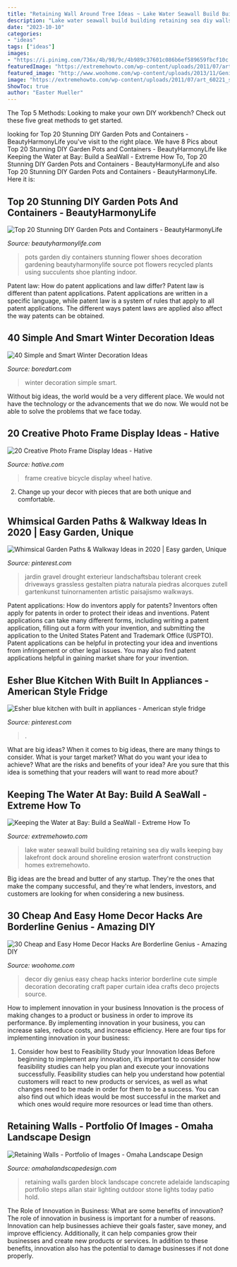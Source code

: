 ```yaml
---
title: "Retaining Wall Around Tree Ideas ~ Lake Water Seawall Build Building Retaining Sea Diy Walls Keeping Bay Lakefront Dock Around Shoreline Erosion Waterfront Construction Homes Extremehowto"
description: "Lake water seawall build building retaining sea diy walls keeping bay lakefront dock around shoreline erosion waterfront construction homes extremehowto"
date: "2023-10-10"
categories:
- "ideas"
tags: ["ideas"]
images:
- "https://i.pinimg.com/736x/4b/98/9c/4b989c37601c086b6ef589659fbcf10c.jpg"
featuredImage: "https://extremehowto.com/wp-content/uploads/2011/07/art_60221_sewl.jpg"
featured_image: "http://www.woohome.com/wp-content/uploads/2013/11/Genius-home-decor-ideas-16.jpg"
image: "https://extremehowto.com/wp-content/uploads/2011/07/art_60221_sewl.jpg"
ShowToc: true
author: "Easter Mueller"
---
```



The Top 5 Methods:
Looking to make your own DIY workbench? Check out these five great methods to get started.

	

		
looking for Top 20 Stunning DIY Garden Pots and Containers - BeautyHarmonyLife you've visit to the right place. We have 8 Pics about Top 20 Stunning DIY Garden Pots and Containers - BeautyHarmonyLife like Keeping the Water at Bay: Build a SeaWall - Extreme How To, Top 20 Stunning DIY Garden Pots and Containers - BeautyHarmonyLife and also Top 20 Stunning DIY Garden Pots and Containers - BeautyHarmonyLife. Here it is:
		
    
## Top 20 Stunning DIY Garden Pots And Containers - BeautyHarmonyLife

<img loading=lazy src="https://beautyharmonylife.com/wp-content/uploads/2014/03/Gardening-Flower-Pots-Decoration-Ideas-with-shoes.jpg" onerror="this.onerror=null;this.src='https://tse2.mm.bing.net/th?id=OIP.Xkih-Qc1nAwsD6QrN0CIeAHaFi&amp;pid=15.1';" alt="Top 20 Stunning DIY Garden Pots and Containers - BeautyHarmonyLife">

_Source: beautyharmonylife.com_

>pots garden diy containers stunning flower shoes decoration gardening beautyharmonylife source pot flowers recycled plants using succulents shoe planting indoor. 

	

Patent law: How do patent applications and law differ?
Patent law is different than patent applications. Patent applications are written in a specific language, while patent law is a system of rules that apply to all patent applications. The different ways patent laws are applied also affect the way patents can be obtained.

    
## 40 Simple And Smart Winter Decoration Ideas

<img loading=lazy src="https://www.boredart.com/wp-content/uploads/2015/10/Simple-and-Smart-Winter-Decoration-Ideas-33.jpg" onerror="this.onerror=null;this.src='https://tse4.mm.bing.net/th?id=OIP.dE9r77VtZOjVHCeGOxnI-wHaKI&amp;pid=15.1';" alt="40 Simple and Smart Winter Decoration Ideas">

_Source: boredart.com_

>winter decoration simple smart. 

	

Without big ideas, the world would be a very different place. We would not have the technology or the advancements that we do now. We would not be able to solve the problems that we face today.

    
## 20 Creative Photo Frame Display Ideas - Hative

<img loading=lazy src="https://hative.com/wp-content/uploads/2014/08/photo-frame-ideas/3-old-bicycle-wheel-picture-frame.jpg" onerror="this.onerror=null;this.src='https://tse4.mm.bing.net/th?id=OIP.QyZsiE05i92D8r2mBE-bhQHaJ6&amp;pid=15.1';" alt="20 Creative Photo Frame Display Ideas - Hative">

_Source: hative.com_

>frame creative bicycle display wheel hative. 

	

2. Change up your decor with pieces that are both unique and comfortable.

    
## Whimsical Garden Paths &amp; Walkway Ideas In 2020 | Easy Garden, Unique

<img loading=lazy src="https://i.pinimg.com/736x/4b/98/9c/4b989c37601c086b6ef589659fbcf10c.jpg" onerror="this.onerror=null;this.src='https://tse4.mm.bing.net/th?id=OIP.NfgITdfrIIknzsEG4rjoWAHaLG&amp;pid=15.1';" alt="Whimsical Garden Paths &amp; Walkway Ideas in 2020 | Easy garden, Unique">

_Source: pinterest.com_

>jardin gravel drought exterieur landschaftsbau tolerant creek driveways grassless gestalten piatra naturala piedras alcorques zutell gartenkunst tuinornamenten artistic paisajismo walkways. 

	

Patent applications: How do inventors apply for patents?
Inventors often apply for patents in order to protect their ideas and inventions. Patent applications can take many different forms, including writing a patent application, filling out a form with your invention, and submitting the application to the United States Patent and Trademark Office (USPTO). 
Patent applications can be helpful in protecting your idea and inventions from infringement or other legal issues. You may also find patent applications helpful in gaining market share for your invention.

    
## Esher Blue Kitchen With Built In Appliances - American Style Fridge

<img loading=lazy src="https://i.pinimg.com/736x/8b/4e/c1/8b4ec1e493744e9c494d7df1e97f1214.jpg" onerror="this.onerror=null;this.src='https://tse3.mm.bing.net/th?id=OIP.-P8eMSzsfSurzrJW-kvjzgHaF7&amp;pid=15.1';" alt="Esher blue kitchen with built in appliances - American style fridge">

_Source: pinterest.com_

>. 

	

What are big ideas?
When it comes to big ideas, there are many things to consider. What is your target market? What do you want your idea to achieve? What are the risks and benefits of your idea? Are you sure that this idea is something that your readers will want to read more about?

    
## Keeping The Water At Bay: Build A SeaWall - Extreme How To

<img loading=lazy src="https://extremehowto.com/wp-content/uploads/2011/07/art_60221_sewl.jpg" onerror="this.onerror=null;this.src='https://tse1.mm.bing.net/th?id=OIP.kk8L4Lh4Q-Vygx48IoB2OgAAAA&amp;pid=15.1';" alt="Keeping the Water at Bay: Build a SeaWall - Extreme How To">

_Source: extremehowto.com_

>lake water seawall build building retaining sea diy walls keeping bay lakefront dock around shoreline erosion waterfront construction homes extremehowto. 

	

Big ideas are the bread and butter of any startup. They're the ones that make the company successful, and they're what lenders, investors, and customers are looking for when considering a new business.

    
## 30 Cheap And Easy Home Decor Hacks Are Borderline Genius - Amazing DIY

<img loading=lazy src="http://www.woohome.com/wp-content/uploads/2013/11/Genius-home-decor-ideas-16.jpg" onerror="this.onerror=null;this.src='https://tse1.mm.bing.net/th?id=OIP.0zHgXlMJ4UDY3IDEOzWoBwHaKv&amp;pid=15.1';" alt="30 Cheap and Easy Home Decor Hacks Are Borderline Genius - Amazing DIY">

_Source: woohome.com_

>decor diy genius easy cheap hacks interior borderline cute simple decoration decorating craft paper curtain idea crafts deco projects source. 

	

How to implement innovation in your business
Innovation is the process of making changes to a product or business in order to improve its performance. By implementing innovation in your business, you can increase sales, reduce costs, and increase efficiency. Here are four tips for implementing innovation in your business:
1. Consider how best to Feasibility Study your Innovation Ideas
Before beginning to implement any innovation, it’s important to consider how feasibility studies can help you plan and execute your innovations successfully. Feasibility studies can help you understand how potential customers will react to new products or services, as well as what changes need to be made in order for them to be a success. You can also find out which ideas would be most successful in the market and which ones would require more resources or lead time than others.


    
## Retaining Walls - Portfolio Of Images - Omaha Landscape Design

<img loading=lazy src="http://www.omahalandscapedesign.com/wp-content/gallery/retaining-walls/stair-retaining-wall-2.jpg" onerror="this.onerror=null;this.src='https://tse3.mm.bing.net/th?id=OIP.gx50PoIu_Uw5JUIN6uPdhAHaD3&amp;pid=15.1';" alt="Retaining Walls - Portfolio of Images - Omaha Landscape Design">

_Source: omahalandscapedesign.com_

>retaining walls garden block landscape concrete adelaide landscaping portfolio steps allan stair lighting outdoor stone lights today patio hold. 

	

The Role of Innovation in Business: What are some benefits of innovation?
The role of innovation in business is important for a number of reasons. Innovation can help businesses achieve their goals faster, save money, and improve efficiency. Additionally, it can help companies grow their businesses and create new products or services. In addition to these benefits, innovation also has the potential to damage businesses if not done properly.

